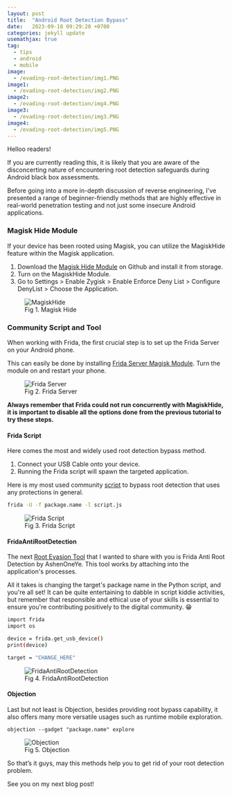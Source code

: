 ```yaml
---
layout: post
title:  "Android Root Detection Bypass"
date:   2023-09-18 09:29:20 +0700
categories: jekyll update
usemathjax: true
tag:
  - tips
  - android
  - mobile
image: 
  - /evading-root-detection/img1.PNG
image1:
  - /evading-root-detection/img2.PNG
image2:
  - /evading-root-detection/img4.PNG
image3:
  - /evading-root-detection/img3.PNG
image4:
  - /evading-root-detection/img5.PNG
---
```


Helloo readers!

If you are currently reading this, it is likely that you are aware of the disconcerting nature of encountering root detection safeguards during Android black box assessments.

Before going into a more in-depth discussion of reverse engineering, I've presented a range of beginner-friendly methods that are highly effective in real-world penetration testing and not just some insecure Android applications.

### Magisk Hide Module

If your device has been rooted using Magisk, you can utilize the MagiskHide feature within the Magisk application.

1. Download the [Magisk Hide Module](https://github.com/HuskyDG/MagiskHide) on Github and install it from storage.
2. Turn on the MagiskHide Module.
3. Go to Settings > Enable Zygisk > Enable Enforce Deny List > Configure DenyList > Choose the Application.

<figure>
<img src="{{ page.image }}" alt="MagiskHide">
<figcaption>Fig 1. Magisk Hide</figcaption>
</figure>

### Community Script and Tool

When working with Frida, the first crucial step is to set up the Frida Server on your Android phone.

This can easily be done by installing [Frida Server Magisk Module](https://github.com/ViRb3/magisk-frida). Turn the module on and restart your phone.

<figure>
<img src="{{ page.image1 }}" alt="Frida Server">
<figcaption>Fig 2. Frida Server</figcaption>
</figure>

**Always remember that Frida could not run concurrently with MagiskHide, it is important to disable all the options done from the previous tutorial to try these steps.**


#### Frida Script

Here comes the most and widely used root detection bypass method. 

1. Connect your USB Cable onto your device.
2. Running the Frida script will spawn the targeted application. 

Here is my most used community [script](https://gist.github.com/pich4ya/0b2a8592d3c8d5df9c34b8d185d2ea35) to bypass root detection that uses any protections in general.

```bash
frida -U -f package.name -l script.js
```


<figure>
<img src="{{ page.image2 }}" alt="Frida Script">
<figcaption>Fig 3. Frida Script</figcaption>
</figure>


#### FridaAntiRootDetection

The next [Root Evasion Tool](https://github.com/AshenOneYe/FridaAntiRootDetection) that I wanted to share with you is Frida Anti Root Detection by AshenOneYe. This tool works by attaching into the application's processes.

All it takes is changing the target's package name in the Python script, and you're all set! It can be quite entertaining to dabble in script kiddie activities, but remember that responsible and ethical use of your skills is essential to ensure you're contributing positively to the digital community. 😁

```bash
import frida
import os

device = frida.get_usb_device()
print(device)

target = "CHANGE_HERE"
```


<figure>
<img src="{{ page.image3 }}" alt="FridaAntiRootDetection">
<figcaption>Fig 4. FridaAntiRootDetection</figcaption>
</figure>

#### Objection

Last but not least is Objection, besides providing root bypass capability, it also offers many more versatile usages such as runtime mobile exploration.

```objection --gadget "package.name" explore```

<figure>
<img src="{{ page.image4 }}" alt="Objection">
<figcaption>Fig 5. Objection</figcaption>
</figure>

So that’s it guys, may this methods help you to get rid of your root detection problem.

See you on my next blog post!
